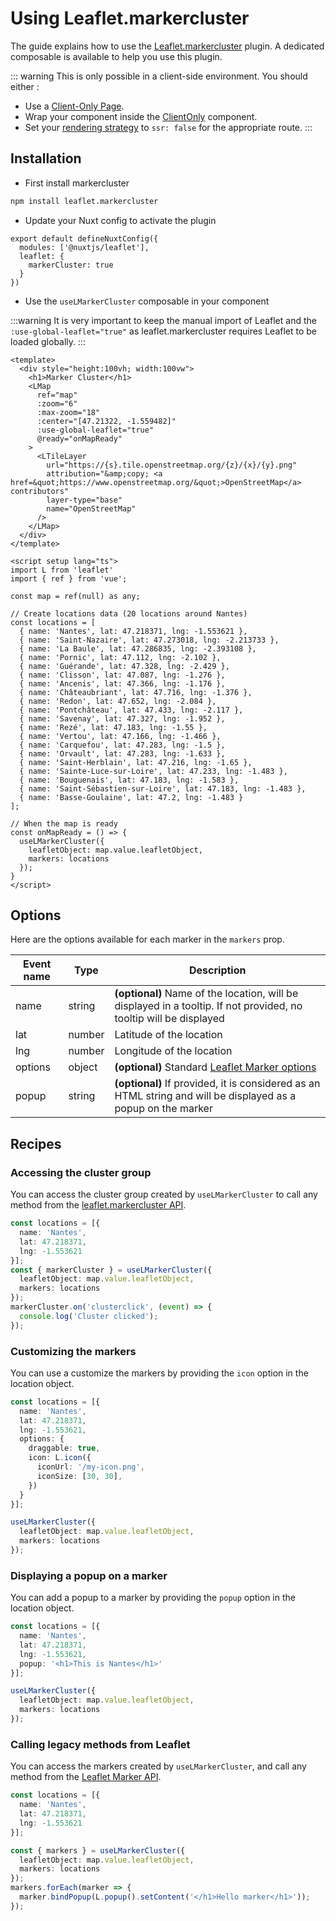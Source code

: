# Using Leaflet.markercluster

The guide explains how to use the [Leaflet.markercluster](https://github.com/Leaflet/Leaflet.markercluster) plugin.
A dedicated composable is available to help you use this plugin.

::: warning
This is only possible in a client-side environment. You should either :
- Use a [Client-Only Page](https://nuxt.com/docs/guide/directory-structure/pages#client-only-pages).
- Wrap your component inside the [ClientOnly](https://nuxt.com/docs/api/components/client-only) component.
- Set your [rendering strategy](https://nuxt.com/docs/guide/concepts/rendering#client-side-rendering) to `ssr: false` for the appropriate route.
:::

## Installation

- First install markercluster

```bash
npm install leaflet.markercluster
```

- Update your Nuxt config to activate the plugin

```ts{3-5}
export default defineNuxtConfig({
  modules: ['@nuxtjs/leaflet'],
  leaflet: {
    markerCluster: true
  }
})
```

- Use the `useLMarkerCluster` composable in your component

:::warning
It is very important to keep the manual import of Leaflet and the `:use-global-leaflet="true"` as leaflet.markercluster requires Leaflet to be loaded globally.
:::

```vue{9,23,28-50,54-57}
<template>
  <div style="height:100vh; width:100vw">
    <h1>Marker Cluster</h1>
    <LMap
      ref="map"
      :zoom="6"
      :max-zoom="18"
      :center="[47.21322, -1.559482]"
      :use-global-leaflet="true"
      @ready="onMapReady"
    >
      <LTileLayer
        url="https://{s}.tile.openstreetmap.org/{z}/{x}/{y}.png"
        attribution="&amp;copy; <a href=&quot;https://www.openstreetmap.org/&quot;>OpenStreetMap</a> contributors"
        layer-type="base"
        name="OpenStreetMap"
      />
    </LMap>
  </div>
</template>

<script setup lang="ts">
import L from 'leaflet'
import { ref } from 'vue';

const map = ref(null) as any;

// Create locations data (20 locations around Nantes)
const locations = [
  { name: 'Nantes', lat: 47.218371, lng: -1.553621 },
  { name: 'Saint-Nazaire', lat: 47.273018, lng: -2.213733 },
  { name: 'La Baule', lat: 47.286835, lng: -2.393108 },
  { name: 'Pornic', lat: 47.112, lng: -2.102 },
  { name: 'Guérande', lat: 47.328, lng: -2.429 },
  { name: 'Clisson', lat: 47.087, lng: -1.276 },
  { name: 'Ancenis', lat: 47.366, lng: -1.176 },
  { name: 'Châteaubriant', lat: 47.716, lng: -1.376 },
  { name: 'Redon', lat: 47.652, lng: -2.084 },
  { name: 'Pontchâteau', lat: 47.433, lng: -2.117 },
  { name: 'Savenay', lat: 47.327, lng: -1.952 },
  { name: 'Rezé', lat: 47.183, lng: -1.55 },
  { name: 'Vertou', lat: 47.166, lng: -1.466 },
  { name: 'Carquefou', lat: 47.283, lng: -1.5 },
  { name: 'Orvault', lat: 47.283, lng: -1.633 },
  { name: 'Saint-Herblain', lat: 47.216, lng: -1.65 },
  { name: 'Sainte-Luce-sur-Loire', lat: 47.233, lng: -1.483 },
  { name: 'Bouguenais', lat: 47.183, lng: -1.583 },
  { name: 'Saint-Sébastien-sur-Loire', lat: 47.183, lng: -1.483 },
  { name: 'Basse-Goulaine', lat: 47.2, lng: -1.483 }
];

// When the map is ready
const onMapReady = () => {
  useLMarkerCluster({
    leafletObject: map.value.leafletObject,
    markers: locations
  });
}
</script>
```

## Options

Here are the options available for each marker in the `markers` prop.

| Event name | Type   | Description                                                                                                        |
| ---------- | ------ | ------------------------------------------------------------------------------------------------------------------ |
| name       | string | **(optional)** Name of the location, will be displayed in a tooltip. If not provided, no tooltip will be displayed |
| lat        | number | Latitude of the location                                                                                           |
| lng        | number | Longitude of the location                                                                                          |
| options    | object | **(optional)** Standard [Leaflet Marker options](https://leafletjs.com/reference.html#marker)                      |
| popup      | string | **(optional)** If provided, it is considered as an HTML string and will be displayed as a popup on the marker      |

## Recipes

### Accessing the cluster group

You can access the cluster group created by `useLMarkerCluster` to call any method from the [leaflet.markercluster API](https://github.com/Leaflet/Leaflet.markercluster?tab=readme-ov-file#events).

```ts
const locations = [{
  name: 'Nantes',
  lat: 47.218371,
  lng: -1.553621
}];
const { markerCluster } = useLMarkerCluster({
  leafletObject: map.value.leafletObject,
  markers: locations
});
markerCluster.on('clusterclick', (event) => {
  console.log('Cluster clicked');
});
```

### Customizing the markers

You can use a customize the markers by providing the `icon` option in the location object.

```ts
const locations = [{
  name: 'Nantes',
  lat: 47.218371,
  lng: -1.553621,
  options: {
    draggable: true,
    icon: L.icon({
      iconUrl: '/my-icon.png',
      iconSize: [30, 30],
    })
  } 
}];

useLMarkerCluster({
  leafletObject: map.value.leafletObject,
  markers: locations
});
```

### Displaying a popup on a marker

You can add a popup to a marker by providing the `popup` option in the location object.

```ts
const locations = [{
  name: 'Nantes',
  lat: 47.218371,
  lng: -1.553621,
  popup: '<h1>This is Nantes</h1>'
}];

useLMarkerCluster({
  leafletObject: map.value.leafletObject,
  markers: locations
});
```

### Calling legacy methods from Leaflet

You can access the markers created by `useLMarkerCluster`, and call any method from the [Leaflet Marker API](https://leafletjs.com/reference.html#marker).

```ts
const locations = [{
  name: 'Nantes',
  lat: 47.218371,
  lng: -1.553621
}];

const { markers } = useLMarkerCluster({
  leafletObject: map.value.leafletObject,
  markers: locations
});
markers.forEach(marker => {
  marker.bindPopup(L.popup().setContent('</h1>Hello marker</h1>'));
});
```

